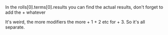 In the rolls[0].terms[0].results you can find the actual results, don't forget to add the + whatever

It's weird, the more modifiers the more + 1 + 2 etc for + 3. So it's all separate. 
